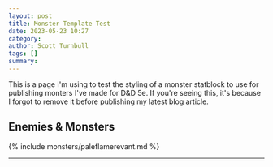 ```yaml
---
layout: post
title: Monster Template Test
date: 2023-05-23 10:27
category: 
author: Scott Turnbull
tags: []
summary: 
---
```


This is a page I'm using to test the styling of a monster statblock to use for publishing monters I've made for D&D 5e.  If you're seeing this, it's because I forgot to remove it before publishing my latest blog article.  

## Enemies & Monsters

{% include monsters/paleflamerevant.md %}
___
